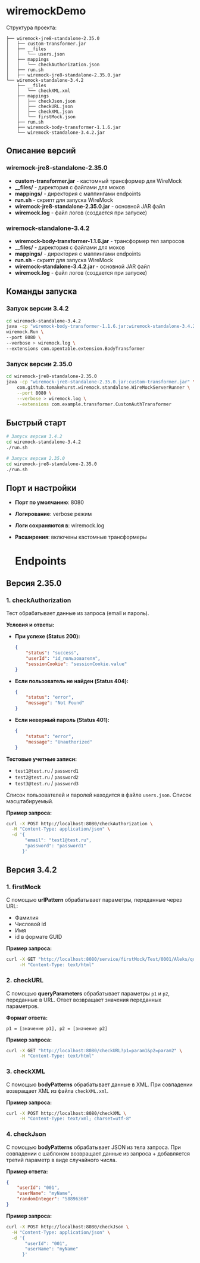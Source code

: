 # wiremockDemo


Структура проекта:

```
├── wiremock-jre8-standalone-2.35.0
│   ├── custom-transformer.jar
│   ├── __files
│   │   └── users.json
│   ├── mappings
│   │   └── checkAuthorization.json
│   ├── run.sh
│   ├── wiremock-jre8-standalone-2.35.0.jar
└── wiremock-standalone-3.4.2
    ├── __files
    │   └── checkXML.xml
    ├── mappings
    │   ├── checkJson.json
    │   ├── checkURL.json
    │   ├── checkXML.json
    │   └── firstMock.json
    ├── run.sh
    ├── wiremock-body-transformer-1.1.6.jar
    └── wiremock-standalone-3.4.2.jar

```

## Описание версий

### wiremock-jre8-standalone-2.35.0
- **custom-transformer.jar** - кастомный трансформер для WireMock
- **__files/** - директория с файлами для моков
- **mappings/** - директория с маппингами endpoints
- **run.sh** - скрипт для запуска WireMock
- **wiremock-jre8-standalone-2.35.0.jar** - основной JAR файл
- **wiremock.log** - файл логов (создается при запуске)

### wiremock-standalone-3.4.2  
- **wiremock-body-transformer-1.1.6.jar** - трансформер тел запросов
- **__files/** - директория с файлами для моков
- **mappings/** - директория с маппингами endpoints
- **run.sh** - скрипт для запуска WireMock
- **wiremock-standalone-3.4.2.jar** - основной JAR файл
- **wiremock.log** - файл логов (создается при запуске)

## Команды запуска

### Запуск версии 3.4.2
```bash
cd wiremock-standalone-3.4.2
java -cp "wiremock-body-transformer-1.1.6.jar:wiremock-standalone-3.4.2.jar" \
wiremock.Run \
--port 8080 \
--verbose > wiremock.log \
--extensions com.opentable.extension.BodyTransformer
```

### Запуск версии 2.35.0
```bash
cd wiremock-jre8-standalone-2.35.0
java -cp "wiremock-jre8-standalone-2.35.0.jar:custom-transformer.jar" \
    com.github.tomakehurst.wiremock.standalone.WireMockServerRunner \
    --port 8080 \
    --verbose > wiremock.log \
    --extensions com.example.transformer.CustomAuthTransformer
```

## Быстрый старт

```bash
# Запуск версии 3.4.2
cd wiremock-standalone-3.4.2
./run.sh
```

```bash
# Запуск версии 2.35.0
cd wiremock-jre8-standalone-2.35.0
./run.sh
```

## Порт и настройки
- **Порт по умолчанию**: 8080
- **Логирование**: verbose режим
- **Логи сохраняются в**: wiremock.log
- **Расширения**: включены кастомные трансформеры

  # Endpoints

## Версия 2.35.0

### 1. checkAuthorization

Тест обрабатывает данные из запроса (email и пароль).

**Условия и ответы:**

-   **При успехе (Status 200):**
    ```json
    {
        "status": "success",
        "userId": "id_пользователя",
        "sessionCookie": "sessionCookie.value"
    }
    ```

-   **Если пользователь не найден (Status 404):**
    ```json
    {
        "status": "error",
        "message": "Not Found"
    }
    ```

-   **Если неверный пароль (Status 401):**
    ```json
    {
        "status": "error",
        "message": "Unauthorized"
    }
    ```

**Тестовые учетные записи:**
-   `test1@test.ru` / `password1`
-   `test2@test.ru` / `password2`
-   `test3@test.ru` / `password3`

Список пользователей и паролей находится в файле `users.json`. Список масштабируемый.

**Пример запроса:**
```bash
curl -X POST http://localhost:8080/checkAuthorization \
  -H "Content-Type: application/json" \
  -d '{
       "email": "test1@test.ru",
       "password": "password1"
      }'
```

## Версия 3.4.2

### 1. firstMock

С помощью **urlPattern** обрабатывает параметры, переданные через URL:
- Фамилия
- Числовой id
- Имя
- id в формате GUID

**Пример запроса:**
```bash
curl -X GET "http://localhost:8080/service/firstMock/Test/0001/Aleks/query?p1=b0d4ce5d-2757-4699-948c-cfa72ba94f86" \
     -H "Content-Type: text/html"
```

### 2. checkURL

С помощью **queryParameters** обрабатывает параметры `p1` и `p2`, переданные в URL. Ответ возвращает значения переданных параметров.

**Формат ответа:**
```
p1 = [значение p1], p2 = [значение p2]
```

**Пример запроса:**
```bash
curl -X GET "http://localhost:8080/checkURL?p1=param1&p2=param2" \
     -H "Content-Type: text/html"
```

### 3. checkXML

С помощью **bodyPatterns**  обрабатывает данные в XML. При совпадении возвращает XML из файла `checkXML.xml`.

**Пример запроса:**
```bash
curl -X POST http://localhost:8080/checkXML \
     -H "Content-Type: text/xml; charset=utf-8"
```

### 4. checkJson

С помощью **bodyPatterns** обрабатывает JSON из тела запроса. При совпадении с шаблоном возвращает данные из запроса + добавляется третий параметр в виде случайного числа.

**Пример ответа:**
```json
{
    "userId": "001",
    "userName": "myName",
    "randomInteger": "58896360"
}
```

**Пример запроса:**
```bash
curl -X POST http://localhost:8080/checkJson \
  -H "Content-Type: application/json" \
  -d '{
       "userId": "001",
       "userName": "myName"
      }'
```
